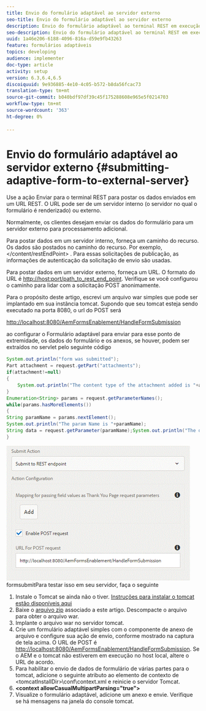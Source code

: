 ```yaml
---
title: Envio do formulário adaptável ao servidor externo
seo-title: Envio do formulário adaptável ao servidor externo
description: Envio do formulário adaptável ao terminal REST em execução no servidor externo
seo-description: Envio do formulário adaptável ao terminal REST em execução no servidor externo
uuid: 1a46e206-6188-4096-816a-d59e9fb43263
feature: formulários adaptáveis
topics: developing
audience: implementer
doc-type: article
activity: setup
version: 6.3,6.4,6.5
discoiquuid: 9e936885-4e10-4c05-b572-b8da56fcac73
translation-type: tm+mt
source-git-commit: b040bdf97df39c45f175288608e965e5f0214703
workflow-type: tm+mt
source-wordcount: '363'
ht-degree: 0%

---
```



# Envio do formulário adaptável ao servidor externo {#submitting-adaptive-form-to-external-server}

Use a ação Enviar para o terminal REST para postar os dados enviados em um URL REST. O URL pode ser de um servidor interno (o servidor no qual o formulário é renderizado) ou externo.

Normalmente, os clientes desejam enviar os dados do formulário para um servidor externo para processamento adicional.

Para postar dados em um servidor interno, forneça um caminho do recurso. Os dados são postados no caminho do recurso. Por exemplo, &lt;/content/restEndPoint> . Para essas solicitações de publicação, as informações de autenticação da solicitação de envio são usadas.

Para postar dados em um servidor externo, forneça um URL. O formato do URL é <http://host:port/path_to_rest_end_point>. Verifique se você configurou o caminho para lidar com a solicitação POST anonimamente.

Para o propósito deste artigo, escrevi um arquivo war simples que pode ser implantado em sua instância tomcat. Supondo que seu tomcat esteja sendo executado na porta 8080, o url do POST será

<http://localhost:8080/AemFormsEnablement/HandleFormSubmission>

ao configurar o Formulário adaptável para enviar para esse ponto de extremidade, os dados do formulário e os anexos, se houver, podem ser extraídos no servlet pelo seguinte código

```java
System.out.println("form was submitted");
Part attachment = request.getPart("attachments");
if(attachment!=null)
{
    System.out.println("The content type of the attachment added is "+attachment.getContentType());
}
Enumeration<String> params = request.getParameterNames();
while(params.hasMoreElements())
{
String paramName = params.nextElement();
System.out.println("The param Name is "+paramName);
String data = request.getParameter(paramName);System.out.println("The data  is "+data);
}
```

![](assets/formsubmission.gif)
formsubmitPara testar isso em seu servidor, faça o seguinte

1. Instale o Tomcat se ainda não o tiver. [Instruções para instalar o tomcat estão disponíveis aqui](https://helpx.adobe.com/experience-manager/kt/forms/using/preparing-datasource-for-form-data-model-tutorial-use.html)
1. Baixe o [arquivo zip](assets/aemformsenablement.zip) associado a este artigo. Descompacte o arquivo para obter o arquivo war.
1. Implante o arquivo war no servidor tomcat.
1. Crie um formulário adaptável simples com o componente de anexo de arquivo e configure sua ação de envio, conforme mostrado na captura de tela acima. O URL de POST é <http://localhost:8080/AemFormsEnablement/HandleFormSubmission>. Se o AEM e o tomcat não estiverem em execução no host local, altere o URL de acordo.
1. Para habilitar o envio de dados de formulário de várias partes para o tomcat, adicione o seguinte atributo ao elemento de contexto de &lt;tomcatInstallDir>\conf\context.xml e reinicie o servidor Tomcat.
1. **&lt;context allowCasualMultipartParsing=&quot;true&quot;>**
1. Visualize o formulário adaptável, adicione um anexo e envie. Verifique se há mensagens na janela do console tomcat.

